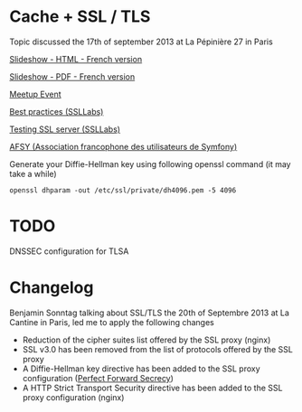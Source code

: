 Cache + SSL / TLS
========================

Topic discussed the 17th of september 2013 at La Pépinière 27 in Paris

[Slideshow - HTML - French version](http://cache-ssl-tls.weaving-the-web.org/show#Cover)

[Slideshow - PDF - French version](https://github.com/thierrymarianne/cache-ssl-tls/blob/master/CACHE_SSL_TLS.pdf)

[Meetup Event](http://www.meetup.com/afsy-sfpot/events/139415812/)

[Best practices (SSLLabs)](https://www.ssllabs.com/projects/best-practices/)

[Testing SSL server (SSLLabs)](https://www.ssllabs.com/ssltest/index.html)

[AFSY (Association francophone des utilisateurs de Symfony)](http://afsy.fr/)

Generate your Diffie-Hellman key using following openssl command (it may take a while)

    openssl dhparam -out /etc/ssl/private/dh4096.pem -5 4096

TODO
========================

DNSSEC configuration for TLSA

Changelog
========================

Benjamin Sonntag talking about SSL/TLS the 20th of Septembre 2013 at La Cantine in Paris, led me to apply the following changes
* Reduction of the cipher suites list offered by the SSL proxy (nginx)
* SSL v3.0 has been removed from the list of protocols offered by the SSL proxy
* A Diffie-Hellman key directive has been added to the SSL proxy configuration ([Perfect Forward Secrecy](http://news.netcraft.com/archives/2013/06/25/ssl-intercepted-today-decrypted-tomorrow.html))
* A HTTP Strict Transport Security directive has been added to the SSL proxy configuration (nginx)

